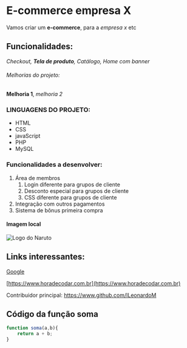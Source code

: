 # E-commerce empresa X

Vamos criar um **e-commerce**, para a *empresa x*  etc

## Funcionalidades:

_Checkout, **Tela de produto**, Catálogo, Home com banner_

###### Melhorias do projeto:

__Melhoria 1__, _melhoria 2_



### LINGUAGENS DO PROJETO:

* HTML
* CSS
* javaScript
* PHP
* MySQL

### Funcionalidades a desenvolver:

1.  Área de membros
    1. Login diferente para grupos de cliente
    2. Desconto especial para grupos de cliente
    3. CSS  diferente para grupos de cliente
2. Integração com outros pagamentos
3. Sistema de bônus primeira compra

#### Imagem local

![Logo do Naruto](img/naruto.jpg)

## Links interessantes:

[Google](https://www.google.com)

[https://www.horadecodar.com.br](https://www.horadecodar.com.br)

Contribuidor principal: https://www.github.com/ILeonardoM

## Código da função soma

```javascript
function soma(a,b){
    return a + b;
}
```